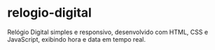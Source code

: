 # relogio-digital
Relógio Digital simples e responsivo, desenvolvido com HTML, CSS e JavaScript, exibindo hora e data em tempo real.

